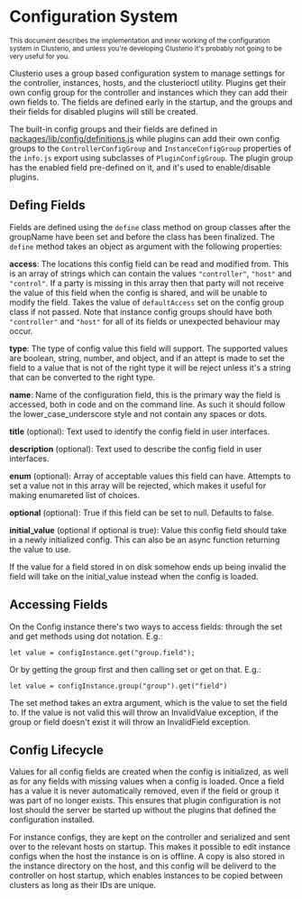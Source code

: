 # Configuration System

<sub>This document describes the implementation and inner working of the configuration system in Clusterio, and unless you're developing Clusterio it's probably not going to be very useful for you.</sub>

Clusterio uses a group based configuration system to manage settings for the controller, instances, hosts, and the clusterioctl utility.
Plugins get their own config group for the controller and instances which they can add their own fields to.
The fields are defined early in the startup, and the groups and their fields for disabled plugins will still be created.

The built-in config groups and their fields are defined in [packages/lib/config/definitions.js](/packages/lib/config/definitions.js) while plugins can add their own config groups to the `ControllerConfigGroup` and `InstanceConfigGroup` properties of the `info.js` export using subclasses of `PluginConfigGroup`.
The plugin group has the enabled field pre-defined on it, and it's used to enable/disable plugins.


## Defing Fields

Fields are defined using the `define` class method on group classes after the groupName have been set and before the class has been finalized.
The `define` method takes an object as argument with the following properties:

**access**:
    The locations this config field can be read and modified from.
    This is an array of strings which can contain the values `"controller"`, `"host"` and `"control"`.
    If a party is missing in this array then that party will not receive the value of this field when the config is shared, and will be unable to modify the field.
    Takes the value of `defaultAccess` set on the config group class if not passed.
    Note that instance config groups should have both `"controller"` and `"host"` for all of its fields or unexpected behaviour may occur.

**type**:
    The type of config value this field will support.
    The supported values are boolean, string, number, and object, and if an attept is made to set the field to a value that is not of the right type it will be reject unless it's a string that can be converted to the right type.

**name**:
    Name of the configuration field, this is the primary way the field is accessed, both in code and on the command line.
    As such it should follow the lower\_case\_underscore style and not contain any spaces or dots.

**title** (optional):
    Text used to identify the config field in user interfaces.

**description** (optional):
    Text used to describe the config field in user interfaces.

**enum** (optional):
    Array of acceptable values this field can have.
    Attempts to set a value not in this array will be rejected, which makes it useful for making enumareted list of choices.

**optional** (optional):
    True if this field can be set to null.
    Defaults to false.

**initial_value** (optional if optional is true):
    Value this config field should take in a newly initialized config.
    This can also be an async function returning the value to use.

If the value for a field stored in on disk somehow ends up being invalid the field will take on the initial\_value instead when the config is loaded.


## Accessing Fields

On the Config instance there's two ways to access fields: through the set and get methods using dot notation.
E.g.:

    let value = configInstance.get("group.field");

Or by getting the group first and then calling set or get on that.
E.g.:

    let value = configInstance.group("group").get("field")

The set method takes an extra argument, which is the value to set the field to.
If the value is not valid this will throw an InvalidValue exception, if the group or field doesn't exist it will throw an InvalidField exception.


## Config Lifecycle

Values for all config fields are created when the config is initialized, as well as for any fields with missing values when a config is loaded.
Once a field has a value it is never automatically removed, even if the field or group it was part of no longer exists.
This ensures that plugin configuration is not lost should the server be started up without the plugins that defined the configuration installed.

For instance configs, they are kept on the controller and serialized and sent over to the relevant hosts on startup.
This makes it possible to edit instance configs when the host the instance is on is offline.
A copy is also stored in the instance directory on the host, and this config will be deliverd to the controller on host startup, which enables instances to be copied between clusters as long as their IDs are unique.
